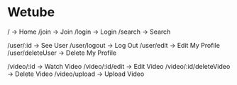 # Wetube

/ -> Home
/join -> Join
/login -> Login
/search -> Search

/user/:id -> See User
/user/logout -> Log Out
/user/edit -> Edit My Profile
/user/deleteUser -> Delete My Profile

/video/:id -> Watch Video
/video/:id/edit -> Edit Video
/video/:id/deleteVideo -> Delete Video
/video/upload -> Upload Video
